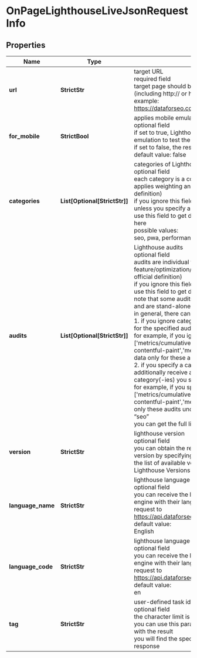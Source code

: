 # OnPageLighthouseLiveJsonRequestInfo


## Properties

| Name | Type | Description | Notes |
|------------ | ------------- | ------------- | -------------|
**url** | **StrictStr** | target URL<br>required field<br>target page should be specified with its absolute URL (including http:// or https://)<br>example:<br>https://dataforseo.com/ |[optional]|
**for_mobile** | **StrictBool** | applies mobile emulation<br>optional field<br>if set to true, Lighthouse will use mobile device and screen emulation to test the page against mobile environment<br>if set to false, the results will be provided for desktop<br>default value: false |[optional]|
**categories** | **List[Optional[StrictStr]]** | categories of Lighthouse audits<br>optional field<br>each category is a collection of audits and audit groups that applies weighting and scoring to the section (see official definition)<br>if you ignore this field, we will return data for all categories unless you specify audits<br>use this field to get data for specific categories you indicate here<br>possible values:<br>seo, pwa, performance, best_practices, accessibility |[optional]|
**audits** | **List[Optional[StrictStr]]** | Lighthouse audits<br>optional field<br>audits are individual tests Lighthouse runs for each specific feature/optimization/metric to produce a numeric score (see official definition)  <br>if you ignore this field, we will return data for all audits<br>use this field to get data for specific audits you indicate here<br>note that some audits do not belong to a specific category and are stand-alone page quality measurements<br>in general, there can be several use cases:<br>1. if you ignore categories, you can use this field to get data for the specified audits only<br>for example, if you ignore 'categories' and specify 'audits': ['metrics/cumulative-layout-shift','metrics/largest-contentful-paint','metrics/total-blocking-time'], you will get data only for these audits<br>2. if you specify a category, you can use this field to additionally receive audits that do not belong to the category(-ies) you specified<br>for example, if you specify 'categories': ['seo'] and 'audits': ['metrics/cumulative-layout-shift','metrics/largest-contentful-paint','metrics/total-blocking-time'], you will get only these audits under “performance” and all audits under “seo”<br>you can get the full list of possible audits here |[optional]|
**version** | **StrictStr** | lighthouse version<br>optional field<br>you can obtain the results specific to a certain Lighthouse version by specifying its number<br>the list of available versions is available through the Lighthouse Versions endpoint |[optional]|
**language_name** | **StrictStr** | lighthouse language name<br>optional field<br>you can receive the list of available languages of the search engine with their language_name by making a separate request to https://api.dataforseo.com/v3/on_page/lighthouse/languages<br>default value:<br>English |[optional]|
**language_code** | **StrictStr** | lighthouse language code<br>optional field<br>you can receive the list of available languages of the search engine with their language_code by making a separate request to https://api.dataforseo.com/v3/on_page/lighthouse/languages<br>default value:<br>en |[optional]|
**tag** | **StrictStr** | user-defined task identifier<br>optional field<br>the character limit is 255<br>you can use this parameter to identify the task and match it with the result<br>you will find the specified tag value in the data object of the response |[optional]|
